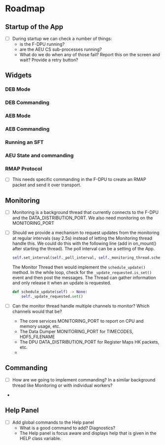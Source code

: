 # Roadmap

## Startup of the App

- [ ] During startup we can check a number of things:
	- is the F-DPU running?
	- are the AEU CS sub-processes running?
    - What do we do when any of those fail? Report this on the screen and wait? Provide a retry button?

## Widgets

### DEB Mode

### DEB Commanding

### AEB Mode

### AEB Commanding

### Running an SFT

### AEU State and commanding

### RMAP Protocol

- [ ] This needs specific commanding in the F-DPU to create an RMAP packet and send it over transport.

## Monitoring

- [ ] Monitoring is a background thread that currently connects to the F-DPU and the DATA_DISTRIBUTION_PORT. We also need monitoring on the MONITORING_PORT
- [ ] Should we provide a mechanism to request updates from the monitoring at regular intervals (say 2.5s) instead of letting the Monitoring thread handle this. We could do this with the following line (add in on_mount() after starting the thread). The poll interval can be a setting of the App.
	```python
	self.set_interval(self._poll_interval, self._monitoring_thread.schedule_update)
	```
	The Monitor Thread then would implement the `schedule_update()` method. In the while loop, check for the `_update_requested.is_set()` event and then post the messages. The Thread can gather information and only release it when an update is requested.

	```python
	def schedule_update(self) -> None:
        self._update_requested.set()
    ```
 
- [ ] Can the monitor thread handle multiple channels to monitor? Which channels would that be?
  - The core services MONITORING_PORT to report on CPU and memory usage, etc.
  - The Data Dumper MONITORING_PORT for TIMECODES, HDF5_FILENAME
  - The DPU DATA_DISTRIBUTION_PORT for Register Maps HK packets, etc.
  - 

## Commanding

- [ ] How are we going to implement commanding? In a similar background thread like Monitoring or with individual workers?
- 


## Help Panel

- [ ] Add global commands to the Help panel
  - What is a good command to add? Diagnostics?
  - The Help panel is focus aware and displays help that is given in the HELP class variable.
